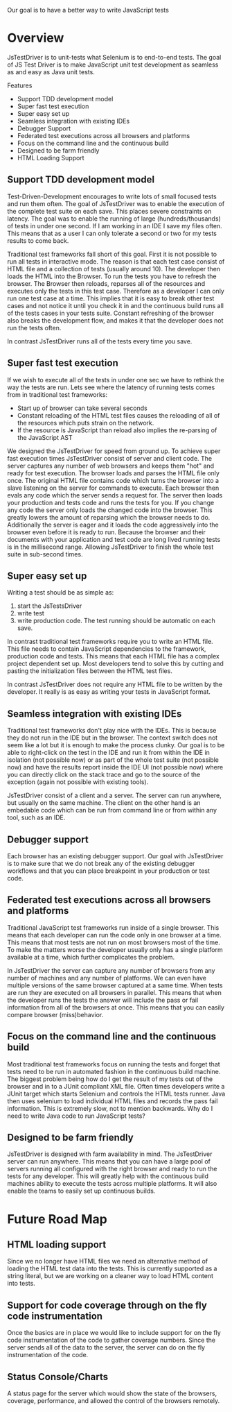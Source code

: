 Our goal is to have a better way to write JavaScript tests

# Overview #
JsTestDriver is to unit-tests what Selenium is to end-to-end tests. The goal of JS Test Driver is to make JavaScript unit test development as seamless as and easy as Java unit tests.

Features
  * Support TDD development model
  * Super fast test execution
  * Super easy set up
  * Seamless integration with existing IDEs
  * Debugger Support
  * Federated test executions across all browsers and platforms
  * Focus on the command line and the continuous build
  * Designed to be farm friendly
  * HTML Loading Support

## Support TDD development model ##

Test-Driven-Development encourages to write lots of small focused tests and run them often. The goal of JsTestDriver was to enable the execution of the complete test suite on each save. This places severe constraints on latency. The goal was to enable the running of large (hundreds/thousands) of tests in under one second. If I am working in an IDE I save my files often. This means that as a user I can only tolerate a second or two for my tests results to come back.

Traditional test frameworks fall short of this goal. First it is not possible to run all tests in interactive mode. The reason is that each test case consist of HTML file and a collection of tests (usually around 10). The developer then loads the HTML into the Browser. To run the tests you have to refresh the browser. The Browser then reloads, reparses all of the resources and executes only the tests in this test case. Therefore as a developer I can only run one test case at a time. This implies that it is easy to break other test cases and not notice it until you check it in and the continuous build runs all of the tests cases in your tests suite. Constant refreshing of the browser also breaks the development flow, and makes it that the developer does not run the tests often.

In contrast JsTestDriver runs all of the tests every time you save.

## Super fast test execution ##

If we wish to execute all of the tests in under one sec we have to rethink the way the tests are run. Lets see where the latency of running tests comes from in traditional test frameworks:
  * Start up of browser can take several seconds
  * Constant reloading of the HTML test files causes the reloading of all of the resources which puts strain on the network.
  * If the resource is JavaScript than reload also implies the re-parsing of the JavaScript AST

We designed the JsTestDriver for speed from ground up. To achieve super fast execution times JsTestDriver consist of server and client code. The server captures any number of web browsers and keeps them "hot" and ready for test execution. The browser loads and parses the HTML file only once. The original HTML file contains code which turns the browser into a slave listening on the server for commands to execute. Each browser then evals any code which the server sends a request for. The server then loads your production and tests code and runs the tests for you. If you change any code the server only loads the changed code into the browser. This greatly lowers the amount of reparsing which the browser needs to do. Additionally the server is eager and it loads the code aggressively into the browser even before it is ready to run. Because the browser and their documents with your application and test code are long lived running tests is in the millisecond range. Allowing JsTestDriver to finish the whole test suite in sub-second times.

## Super easy set up ##

Writing a test should be as simple as:
  1. start the JsTestsDriver
  1. write test
  1. write production code. The test running should be automatic on each save.

In contrast traditional test frameworks require you to write an HTML file. This file needs to contain JavaScript dependencies to the framework, production code and tests. This means that each HTML file has a complex project dependent set up. Most developers tend to solve this by cutting and pasting the initialization files between the HTML test files.

In contrast JsTestDriver does not require any HTML file to be written by the developer. It really is as easy as writing your tests in JavaScript format.

## Seamless integration with existing IDEs ##

Traditional test frameworks don't play nice with the IDEs. This is because they do not run in the IDE but in the browser. The context switch does not seem like a lot but it is enough to make the process clunky. Our goal is to be able to right-click on the test in the IDE and run it from within the IDE in isolation (not possible now) or as part of the whole test suite (not possible now) and have the results report inside the IDE UI (not possible now) where you can directly click on the stack trace and go to the source of the exception (again not possible with existing tools).

JsTestDriver consist  of a client and a server. The server can run anywhere, but usually on the same machine. The client on the other hand is an embedable code which can be run from command line or from within any tool, such as an IDE.

## Debugger support ##

Each browser has an existing debugger support. Our goal with JsTestDriver is to make sure that we do not break any of the existing debugger workflows and that you can place breakpoint in your production or test code.

## Federated test executions across all browsers and platforms ##

Traditional JavaScript test frameworks run inside of a single browser. This means that each developer can run the code only in one browser at a time. This means that most tests are not run on most browsers most of the time. To make the matters worse the developer usually only has a single platform available at a time, which further complicates the problem.

In JsTestDriver the server can capture any number of browsers from any number of machines and any number of platforms. We can even have multiple versions of the same browser captured at a same time. When tests are run they are executed on all browsers in parallel. This means that when the developer runs the tests the answer will include the pass or fail information from all of the browsers at once. This means that you can easily compare browser (miss)behavior.

## Focus on the command line and the continuous build ##

Most traditional test frameworks focus on running the tests and forget that tests need to be run in automated fashion in the continuous build machine. The biggest problem being how do I get the result of my tests out of the browser and in to a JUnit compliant XML file. Often times developers write a JUnit target which starts Selenium and controls the HTML tests runner. Java then uses selenium to load individual HTML files and records the pass fail information. This is extremely slow, not to mention backwards. Why do I need to write Java code to run JavaScript tests?

## Designed to be farm friendly ##

JsTestDriver is designed with farm availability in mind. The JsTestDriver server can run anywhere. This means that you can have a large pool of servers running all configured with the right browser and ready to run the tests for any developer. This will greatly help with the continuous build machines ability to execute the tests across multiple platforms. It will also enable the teams to easily set up continuous builds.

# Future Road Map #

## HTML loading support ##

Since we no longer have HTML files we need an alternative method of loading the HTML test data into the tests. This is currently supported as a string literal, but we are working on a cleaner way to load HTML content into tests.

## Support for code coverage through on the fly code instrumentation ##

Once the basics are in place we would like to include support for on the fly code instrumentation of the code to gather coverage numbers. Since the server sends all of the data to the server, the server can do on the fly instrumentation of the code.

## Status Console/Charts ##

A status page for the server which would show the state of the browsers, coverage, performance, and allowed the control of the browsers remotely.